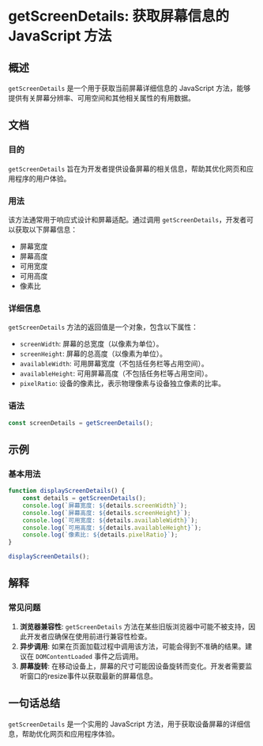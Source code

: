 <!--
Meta Description: # getScreenDetails: 获取屏幕信息的 JavaScript 方法 ## 概述 `getScreenDetails` 是一个用于获取当前屏幕详细信息的 JavaScript 方法，能够提供有关屏幕分辨率、可用空间和其他相关属性的有用数据。 ## 文档 ### 目的 `getScree...
Meta Keywords: getscreendetails, details, javascript, console, log
-->

# getScreenDetails: 获取屏幕信息的 JavaScript 方法

## 概述
`getScreenDetails` 是一个用于获取当前屏幕详细信息的 JavaScript 方法，能够提供有关屏幕分辨率、可用空间和其他相关属性的有用数据。

## 文档
### 目的
`getScreenDetails` 旨在为开发者提供设备屏幕的相关信息，帮助其优化网页和应用程序的用户体验。

### 用法
该方法通常用于响应式设计和屏幕适配。通过调用 `getScreenDetails`，开发者可以获取以下屏幕信息：
- 屏幕宽度
- 屏幕高度
- 可用宽度
- 可用高度
- 像素比

### 详细信息
`getScreenDetails` 方法的返回值是一个对象，包含以下属性：
- `screenWidth`: 屏幕的总宽度（以像素为单位）。
- `screenHeight`: 屏幕的总高度（以像素为单位）。
- `availableWidth`: 可用屏幕宽度（不包括任务栏等占用空间）。
- `availableHeight`: 可用屏幕高度（不包括任务栏等占用空间）。
- `pixelRatio`: 设备的像素比，表示物理像素与设备独立像素的比率。

### 语法
```javascript
const screenDetails = getScreenDetails();
```

## 示例
### 基本用法
```javascript
function displayScreenDetails() {
    const details = getScreenDetails();
    console.log(`屏幕宽度: ${details.screenWidth}`);
    console.log(`屏幕高度: ${details.screenHeight}`);
    console.log(`可用宽度: ${details.availableWidth}`);
    console.log(`可用高度: ${details.availableHeight}`);
    console.log(`像素比: ${details.pixelRatio}`);
}

displayScreenDetails();
```

## 解释
### 常见问题
1. **浏览器兼容性**: `getScreenDetails` 方法在某些旧版浏览器中可能不被支持，因此开发者应确保在使用前进行兼容性检查。
2. **异步调用**: 如果在页面加载过程中调用该方法，可能会得到不准确的结果。建议在 `DOMContentLoaded` 事件之后调用。
3. **屏幕旋转**: 在移动设备上，屏幕的尺寸可能因设备旋转而变化。开发者需要监听窗口的resize事件以获取最新的屏幕信息。

## 一句话总结
`getScreenDetails` 是一个实用的 JavaScript 方法，用于获取设备屏幕的详细信息，帮助优化网页和应用程序体验。